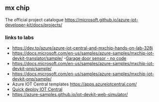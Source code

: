 ## mx chip

The official project catalogue https://microsoft.github.io/azure-iot-developer-kit/docs/projects/


### links to labs

- https://dev.to/azure/azure-iot-central-and-mxchip-hands-on-lab-328i
- https://docs.microsoft.com/en-us/samples/azure-samples/mxchip-iot-devkit-translator/sample/
-[Garage door sensor - no code](https://www.hanselman.com/blog/DidILeaveTheGarageDoorOpenANocodeProjectWithAzureIoTCentralAndTheMXChipDevKit.aspx)
- https://docs.microsoft.com/en-us/samples/azure-samples/mxchip-iot-devkit-pnp/sample/
- https://docs.microsoft.com/en-us/samples/azure-samples/mxchip-iot-devkit-pnp/sample/
- Azure IOT Central templates https://apps.azureiotcentral.com/
- [Quick deploy IOT Central](https://docs.microsoft.com/en-gb/azure/iot-central/preview/quick-deploy-iot-central)
- https://azure-samples.github.io/iot-devkit-web-simulator/

